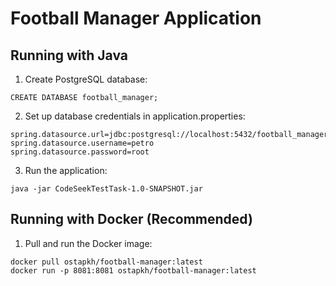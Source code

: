 # Football Manager Application

## Running with Java

1. Create PostgreSQL database:

```
CREATE DATABASE football_manager;
```

2. Set up database credentials in application.properties:

```
spring.datasource.url=jdbc:postgresql://localhost:5432/football_manager
spring.datasource.username=petro
spring.datasource.password=root
```

3. Run the application:

```
java -jar CodeSeekTestTask-1.0-SNAPSHOT.jar
```

## Running with Docker (Recommended)

1. Pull and run the Docker image:

```
docker pull ostapkh/football-manager:latest
docker run -p 8081:8081 ostapkh/football-manager:latest
```

